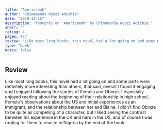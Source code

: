 ```yaml
---
title: "Americanah"
author: "Chimamanda Ngozi Adichie"
date: "2019-12-15"
description: "Thoughts on 'Americanah' by Chimamanda Ngozi Adichie."
shelf: ""
rating: 4
pages: 477
review: "Like most long books, this novel had a lot going on and some parts were definitely more interesting than others; that said, overall I found it engaging and I enjoyed following the stories of Ifemelu and Obinze. I especially enjoyed reading about the beginning of their relationship in high school, Ifemelu's observations about the US and initial experiences as an immigrant, and the relationship between her and Blaine. I didn't find Obinze to be quite as compelling of a character, but I liked seeing the contrast between his experience in the UK and hers in the US, and of course I was rooting for them to reunite in Nigeria by the end of the book."
type: "book"
notes: false
---
```


## Review

Like most long books, this novel had a lot going on and some parts were definitely more interesting than others; that said, overall I found it engaging and I enjoyed following the stories of Ifemelu and Obinze. I especially enjoyed reading about the beginning of their relationship in high school, Ifemelu's observations about the US and initial experiences as an immigrant, and the relationship between her and Blaine. I didn't find Obinze to be quite as compelling of a character, but I liked seeing the contrast between his experience in the UK and hers in the US, and of course I was rooting for them to reunite in Nigeria by the end of the book.
